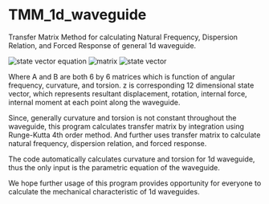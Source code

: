 # TMM_1d_waveguide
Transfer Matrix Method for calculating Natural Frequency, Dispersion Relation, and Forced Response of general 1d waveguide. 

![state vector equation](https://user-images.githubusercontent.com/69582527/90011980-81b18780-dcdd-11ea-81e5-a34f8ab93516.gif)
![matrix](https://user-images.githubusercontent.com/69582527/90011992-84ac7800-dcdd-11ea-895f-13fb0c7053c5.gif)
![state vector](https://user-images.githubusercontent.com/69582527/90011996-85dda500-dcdd-11ea-8fbe-9019cf5024ae.gif)

Where A and B are both 6 by 6 matrices which is function of angular frequency, curvature, and torsion.
z is corresponding 12 dimensional state vector, which represents resultant displacement, rotation, internal force, internal moment at each point along the waveguide. 

Since, generally curvature and torsion is not constant throughout the waveguide, this program calculates transfer matrix by integration using Runge-Kutta 4th order method. And further uses transfer matrix to calculate natural frequency, dispersion relation, and forced response.

The code automatically calculates curvature and torsion for 1d waveguide, thus the only input is the parametric equation of the waveguide. 

We hope further usage of this program provides opportunity for everyone to calculate the mechanical characteristic of 1d waveguides. 
